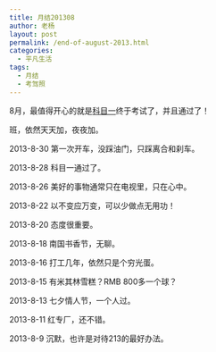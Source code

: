 ```yaml
---
title: 月结201308
author: 老杨
layout: post
permalink: /end-of-august-2013.html
categories:
  - 平凡生活
tags:
  - 月结
  - 考驾照
---
```

8月，最值得开心的就是<a href="/lesson-one-of-learning-to-drive.html" target="_blank">科目一</a>终于考试了，并且通过了！



班，依然天天加，夜夜加。

2013-8-30 第一次开车，没踩油门，只踩离合和刹车。

2013-8-28 科目一通过了。

2013-8-26 美好的事物通常只在电视里，只在心中。

2013-8-22 以不变应万变，可以少做点无用功！

2013-8-20 态度很重要。

2013-8-18 南国书香节，无聊。

2013-8-16 打工几年，依然只是个穷光蛋。

2013-8-15 有米其林雪糕？RMB 800多一个球？

2013-8-13 七夕情人节，一个人过。

2013-8-11 红专厂，还不错。

2013-8-9 沉默，也许是对待213的最好办法。
